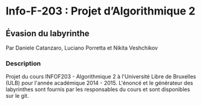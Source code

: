 # Info-F-203 : Projet d’Algorithmique 2
## Évasion du labyrinthe
Par Daniele Catanzaro, Luciano Porretta et Nikita Veshchikov

### Description
Projet du cours INFOF203 - Algorithmique 2 à l'Université Libre de Bruxelles (ULB) pour l'année académique 2014 - 2015. L'énoncé et le générateur des labyrinthes sont fournis par les responsables du cours et sont disponibles sur le git.
